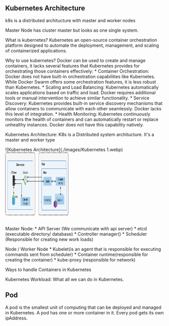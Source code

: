 

## Kubernetes Architecture

k8s is a distributed architucture with master and worker nodes

Master Node has cluster master but looks as one single system.


What is kubernetes?
Kubernetes an open-source container orchestration platform designed to automate the deployment, management, and scaling of containerized applications.

Why to use kubernetes?
Docker can be used to create and manage containers, it lacks several features that Kubernetes provides for orchestrating those containers effectively:
    * Container Orchestration: 
        Docker does not have built-in orchestration capabilities like Kubernetes. 
        While Docker Swarm offers some orchestration features, it is less robust than Kubernetes.
    * Scaling and Load Balancing: 
        Kubernetes automatically scales applications based on traffic and load. 
        Docker requires additional tools or manual intervention to achieve similar functionality.
    * Service Discovery: 
       Kubernetes provides built-in service discovery mechanisms that allow containers to communicate with each other seamlessly. 
        Docker lacks this level of integration.
    * Health Monitoring: 
        Kubernetes continuously monitors the health of containers and can automatically restart or replace unhealthy instances. 
        Docker does not have this capability natively.

Kubernetes Architecture:
K8s is a Distributed system architucture.
It's a master and worker type

![Kubernetes Architecture](./images/Kubernetes 1.webp)  
<img src="./images/Kubernetes 1.webp" width="200" height="200">  

</br>
Master Node:
    * API Server (We communicate with api server)
    * etcd (executable directory/ database)
    * Controller manager()
    * Scheduler (Responsible for creating new work loads)

Node / Worker Node
     * Kubelet(is an agent that is responsible for executing commands sent from scheduler)
     * Container runtime(responsible for creating the container)
     * kube-proxy (responsible for network)


Ways to handle Containers in Kubernetes


Kubernetes Workload:
	What all we can do in Kubernetes.



## Pod
A pod is the smallest unit of computing that can be deployed and managed in Kubernetes.
A pod has one or more container in it.
Every pod gets its own ipAddress.







